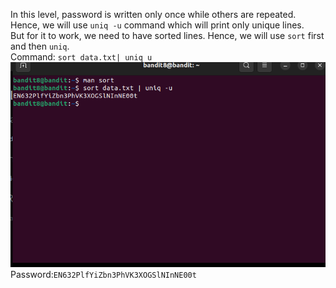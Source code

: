 In this level, password is written only once while others are repeated. <br>
Hence, we will use `uniq -u` command which will print only unique lines.<br>
But for it to work, we need to have sorted lines. Hence, we will use `sort` first and then `uniq`.<br>
Command: `sort data.txt| uniq u`<br>
![](./images/image-9.png)<br>
Password:`EN632PlfYiZbn3PhVK3XOGSlNInNE00t`